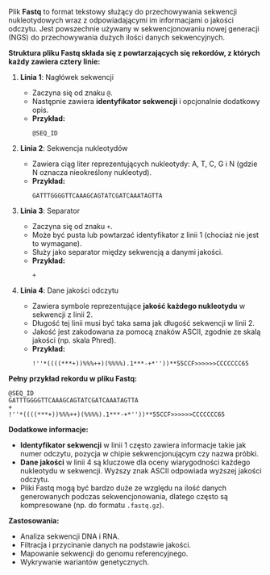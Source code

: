 Plik **Fastq** to format tekstowy służący do przechowywania sekwencji nukleotydowych wraz z odpowiadającymi im informacjami o jakości odczytu. Jest powszechnie używany w sekwencjonowaniu nowej generacji (NGS) do przechowywania dużych ilości danych sekwencyjnych.

**Struktura pliku Fastq składa się z powtarzających się rekordów, z których każdy zawiera cztery linie:**

1. **Linia 1**: Nagłówek sekwencji
   - Zaczyna się od znaku `@`.
   - Następnie zawiera **identyfikator sekwencji** i opcjonalnie dodatkowy opis.
   - **Przykład:**
     ```
     @SEQ_ID
     ```

2. **Linia 2**: Sekwencja nukleotydów
   - Zawiera ciąg liter reprezentujących nukleotydy: A, T, C, G i N (gdzie N oznacza nieokreślony nukleotyd).
   - **Przykład:**
     ```
     GATTTGGGGTTCAAAGCAGTATCGATCAAATAGTTA
     ```

3. **Linia 3**: Separator
   - Zaczyna się od znaku `+`.
   - Może być pusta lub powtarzać identyfikator z linii 1 (chociaż nie jest to wymagane).
   - Służy jako separator między sekwencją a danymi jakości.
   - **Przykład:**
     ```
     +
     ```

4. **Linia 4**: Dane jakości odczytu
   - Zawiera symbole reprezentujące **jakość każdego nukleotydu** w sekwencji z linii 2.
   - Długość tej linii musi być taka sama jak długość sekwencji w linii 2.
   - Jakość jest zakodowana za pomocą znaków ASCII, zgodnie ze skalą jakości (np. skala Phred).
   - **Przykład:**
     ```
     !''*((((***+))%%%++)(%%%%).1***-+*''))**55CCF>>>>>>CCCCCCC65
     ```

**Pełny przykład rekordu w pliku Fastq:**

```
@SEQ_ID
GATTTGGGGTTCAAAGCAGTATCGATCAAATAGTTA
+
!''*((((***+))%%%++)(%%%%).1***-+*''))**55CCF>>>>>>CCCCCCC65
```

**Dodatkowe informacje:**

- **Identyfikator sekwencji** w linii 1 często zawiera informacje takie jak numer odczytu, pozycja w chipie sekwencjonującym czy nazwa próbki.
- **Dane jakości** w linii 4 są kluczowe dla oceny wiarygodności każdego nukleotydu w sekwencji. Wyższy znak ASCII odpowiada wyższej jakości odczytu.
- Pliki Fastq mogą być bardzo duże ze względu na ilość danych generowanych podczas sekwencjonowania, dlatego często są kompresowane (np. do formatu `.fastq.gz`).

**Zastosowania:**

- Analiza sekwencji DNA i RNA.
- Filtracja i przycinanie danych na podstawie jakości.
- Mapowanie sekwencji do genomu referencyjnego.
- Wykrywanie wariantów genetycznych.
